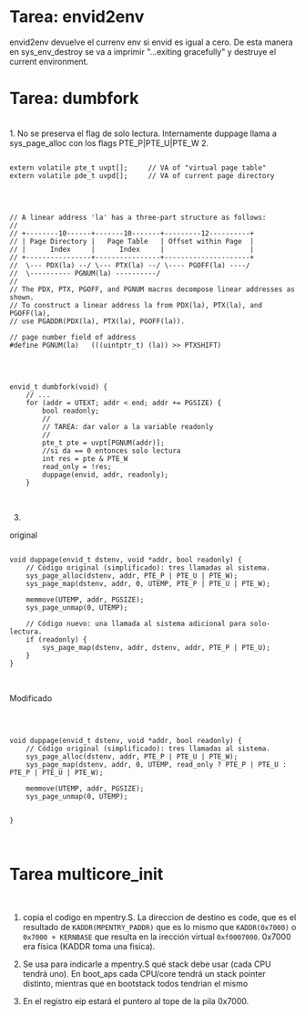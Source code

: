 # Tarea: envid2env

envid2env devuelve el currenv env si envid es igual a cero. De esta manera en sys_env_destroy se va a imprimir "...exiting gracefully" y destruye el current environment.
</br>

# Tarea: dumbfork
</br>
1. No se preserva el flag de solo lectura. Internamente duppage llama a sys_page_alloc con los flags PTE_P|PTE_U|PTE_W
2. </br>

```

extern volatile pte_t uvpt[];     // VA of "virtual page table"
extern volatile pde_t uvpd[];     // VA of current page directory

```

</br>

```

// A linear address 'la' has a three-part structure as follows:
//
// +--------10------+-------10-------+---------12----------+
// | Page Directory |   Page Table   | Offset within Page  |
// |      Index     |      Index     |                     |
// +----------------+----------------+---------------------+
//  \--- PDX(la) --/ \--- PTX(la) --/ \---- PGOFF(la) ----/
//  \---------- PGNUM(la) ----------/
//
// The PDX, PTX, PGOFF, and PGNUM macros decompose linear addresses as shown.
// To construct a linear address la from PDX(la), PTX(la), and PGOFF(la),
// use PGADDR(PDX(la), PTX(la), PGOFF(la)).

// page number field of address
#define PGNUM(la)	(((uintptr_t) (la)) >> PTXSHIFT)

```

</br>

```

envid_t dumbfork(void) {
    // ...
    for (addr = UTEXT; addr < end; addr += PGSIZE) {
        bool readonly;
        //
        // TAREA: dar valor a la variable readonly
        //
        pte_t pte = uvpt[PGNUM(addr)];
        //si da == 0 entonces solo lectura
        int res = pte & PTE_W
        read_only = !res;
        duppage(envid, addr, readonly);
    }

```

</br>

3. 

original
</br>
```

void duppage(envid_t dstenv, void *addr, bool readonly) {
    // Código original (simplificado): tres llamadas al sistema.
    sys_page_alloc(dstenv, addr, PTE_P | PTE_U | PTE_W);
    sys_page_map(dstenv, addr, 0, UTEMP, PTE_P | PTE_U | PTE_W);

    memmove(UTEMP, addr, PGSIZE);
    sys_page_unmap(0, UTEMP);

    // Código nuevo: una llamada al sistema adicional para solo-lectura.
    if (readonly) {
        sys_page_map(dstenv, addr, dstenv, addr, PTE_P | PTE_U);
    }
}

```

</br>

Modificado 

</br>

```

void duppage(envid_t dstenv, void *addr, bool readonly) {
    // Código original (simplificado): tres llamadas al sistema.
    sys_page_alloc(dstenv, addr, PTE_P | PTE_U | PTE_W);
    sys_page_map(dstenv, addr, 0, UTEMP, read_only ? PTE_P | PTE_U : PTE_P | PTE_U | PTE_W);

    memmove(UTEMP, addr, PGSIZE);
    sys_page_unmap(0, UTEMP);

    
}

```

</br>

# Tarea multicore_init

</br>

1. copia el codigo en mpentry.S. La direccion de destino es code, que es el resultado de `KADDR(MPENTRY_PADDR)` que es lo mismo que `KADDR(0x7000)` o `0x7000 + KERNBASE` que resulta en la irección virtual `0xf0007000`. 0x7000 era física (KADDR toma una fisica).

2. Se usa para indicarle a mpentry.S qué stack debe usar (cada CPU tendrá uno). En boot_aps cada CPU/core tendrá un stack pointer distinto, mientras que en bootstack todos tendrian el mismo

3. En el registro eip estará el puntero al tope de la pila 0x7000.


